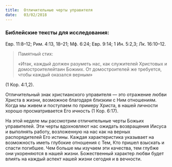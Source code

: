 ```yaml
---
title:  Отличительные черты управителя
date:   03/02/2018
---
```


### Библейские тексты для исследования:

Евр. 11:8–12; Рим. 4:13, 18–21; Мф. 6:24;
Евр. 9:14; 1 Ин. 5:2,3; Лк. 16:10–12.

> <p>Памятный стих:</p>
> «Итак, каждый должен разуметь нас, как служителей Христовых и домостроителейтаин Божиих. От домостроителей же требуется, чтобы каждый оказался верным»
(1 Кор. 4:1,2).

Отличительный знак христианского управителя — это отражение любви Христа в жизни, возможное благодаря близким с Ним отношениям. Когда мы живем и поступаем по примеру Христа, в нашей личности хорошо просматривается Его ичность (1 Кор. 6:17).

На этой неделе мы рассмотрим отличительные черты Божьих управителей. Эти черты вдохновляют нас ожидать возвращения Иисуса и выполнять работу, возложенную на нас как на верных распорядителей Его истины. Каждая характеристика указывает на возможность иметь глубокие отношения с Тем, Кто пришел взыскать и спасти погибшее. Чем больше мы изучаем эти качества, тем глубже они укореняются в нашей жизни. Божественный характер любви будет влиять на каждый аспект нашей жизни сегодня и в вечности.